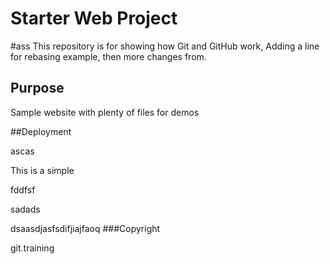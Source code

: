 # Starter Web Project
#ass
This repository is for showing how Git and GitHub work, Adding a line for rebasing example, then more changes from.

## Purpose

Sample website with plenty of files for demos

##Deployment

ascas

This is a simple 

fddfsf

sadads

dsaasdjasfsdifjiajfaoq
###Copyright

git.training